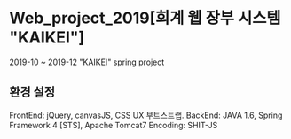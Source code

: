 # Web_project_2019[회계 웹 장부 시스템 "KAIKEI"]
2019-10 ~ 2019-12 "KAIKEI" spring project

## 환경 설정
FrontEnd: jQuery, canvasJS, CSS UX 부트스트랩.
BackEnd: JAVA 1.6, Spring Framework 4 [STS], Apache Tomcat7
Encoding: SHIT-JS

